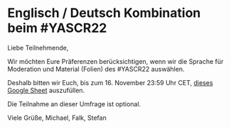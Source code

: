 # Englisch / Deutsch Kombination beim #YASCR22

Liebe Teilnehmende,

Wir möchten Eure Präferenzen berücksichtigen, wenn wir die Sprache für Moderation und Material (Folien) des #YASCR22 auswählen.

Deshalb bitten wir Euch, bis zum 16. November 23:59 Uhr CET, [dieses Google Sheet](https://docs.google.com/spreadsheets/d/1LvHLZ7n2esQAEr9i8CmJomUsBkvwL0wbkm3MkTVu2aY/edit?usp=sharing) auszufüllen.

Die Teilnahme an dieser Umfrage ist optional.

Viele Grüße,
Michael, Falk, Stefan
